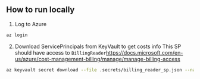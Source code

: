 ## How to run locally

1. Log to Azure

```bash
az login
```


2. Download ServicePrincipals from KeyVault to get costs info
This SP should have access to `BillingReader`<https://docs.microsoft.com/en-us/azure/cost-management-billing/manage/manage-billing-access>

```bash
az keyvault secret download --file .secrets/billing_reader_sp.json --name azure-billing-reader-report --vault-name dev-keyvault-dodo
```